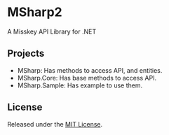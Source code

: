 # MSharp2
A Misskey API Library for .NET

## Projects
- MSharp: Has methods to access API, and entities.
- MSharp.Core: Has base methods to access API.
- MSharp.Sample: Has example to use them.

## License
Released under the [MIT License](LICENSE).